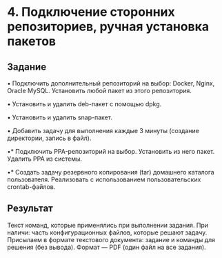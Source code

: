 # 4. Подключение сторонних репозиториев, ручная установка пакетов

## Задание

• Подключить дополнительный репозиторий на выбор: Docker, Nginx, Oracle MySQL. Установить любой пакет из этого репозитория.

• Установить и удалить deb-пакет с помощью dpkg.

• Установить и удалить snap-пакет.

• Добавить задачу для выполнения каждые 3 минуты (создание директории, запись в файл).

•* Подключить PPA-репозиторий на выбор. Установить из него пакет. Удалить PPA из системы.

•* Создать задачу резервного копирования (tar) домашнего каталога пользователя. Реализовать с использованием пользовательских crontab-файлов.

## Результат

Текст команд, которые применялись при выполнении задания.
При наличи: часть конфигурационных файлов, которые решают задачу.
Присылаем в формате текстового документа: задание и команды для решения (без вывода).
Формат — PDF (один файл на все задания).